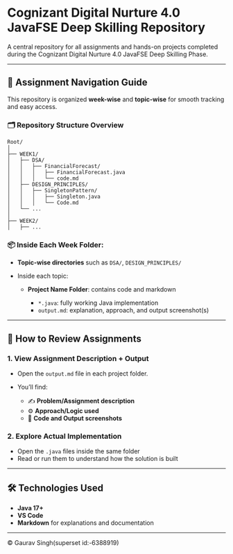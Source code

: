 # Cognizant Digital Nurture 4.0 JavaFSE Deep Skilling Repository

A central repository for all assignments and hands-on projects completed during the Cognizant Digital Nurture 4.0 JavaFSE Deep Skilling Phase.

---

## 📁 Assignment Navigation Guide

This repository is organized **week-wise** and **topic-wise** for smooth tracking and easy access.

### 🗂️ Repository Structure Overview

```
Root/
│
├── WEEK1/
│   ├── DSA/
│   │   ├── FinancialForecast/
│   │   │   ├── FinancialForecast.java
│   │   │   └── code.md
│   ├── DESIGN_PRINCIPLES/
│   │   ├── SingletonPattern/
│   │   │   ├── Singleton.java
│   │   │   └── Code.md
│   └── ...
│
├── WEEK2/
│   ├── ...
```

### 📦 Inside Each Week Folder:

* **Topic-wise directories** such as `DSA/`, `DESIGN_PRINCIPLES/`
* Inside each topic:

  * **Project Name Folder**: contains code and markdown

    * `*.java`: fully working Java implementation
    * `output.md`: explanation, approach, and output screenshot(s)

---

## 🔎 How to Review Assignments

### 1. View Assignment Description + Output

* Open the `output.md` file in each project folder.
* You’ll find:

  * ✍️ **Problem/Assignment description**
  * ⚙️ **Approach/Logic used**
  * 📸 **Code and Output screenshots**

### 2. Explore Actual Implementation

* Open the `.java` files inside the same folder
* Read or run them to understand how the solution is built

---

## 🛠 Technologies Used

* **Java 17+**
* **VS Code** 
* **Markdown** for explanations and documentation

---

© Gaurav Singh(superset id:-6388919)

